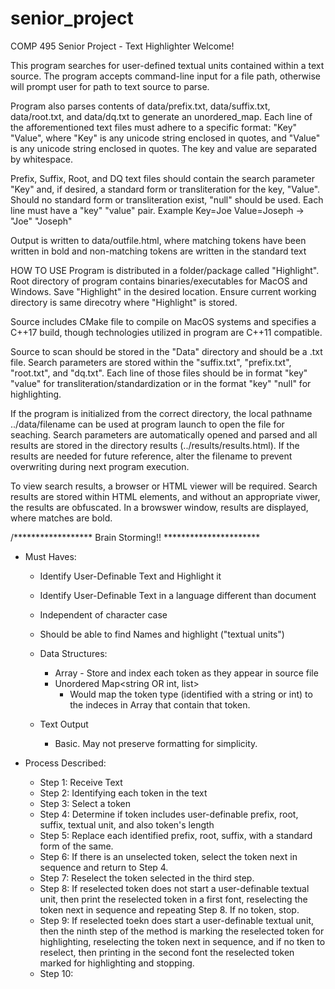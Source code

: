 # senior_project
COMP 495 Senior Project - Text Highlighter
Welcome!

This program searches for user-defined textual units contained within a text source.
The program accepts command-line input for a file path, otherwise will prompt user
for path to text source to parse.

Program also parses contents of data/prefix.txt, data/suffix.txt, data/root.txt, and data/dq.txt to
generate an unordered_map. Each line of the afforementioned text files must adhere
to a specific format: "Key" "Value", where "Key" is any unicode string enclosed in quotes,
and "Value" is any unicode string enclosed in quotes. The key and value are separated by
whitespace.

Prefix, Suffix, Root, and DQ text files should contain the search parameter "Key"
and, if desired, a standard form or transliteration for the key, "Value". Should no
standard form or transliteration exist, "null" should be used. Each line must have
a "key" "value" pair. Example Key=Joe Value=Joseph -> "Joe" "Joseph"

Output is written to data/outfile.html, where matching tokens have been written
in bold and non-matching tokens are written in the standard text


HOW TO USE
Program is distributed in a folder/package called "Highlight". Root directory of program contains binaries/executables for MacOS and Windows. Save "Highlight" in the desired location. Ensure current working directory is same direcotry where "Highlight" is stored.

Source includes CMake file to compile on MacOS systems and specifies a C++17 build, though technologies utilized in program are C++11 compatible.

Source to scan should be stored in the "Data" directory and should be a .txt file. Search parameters are stored within the "suffix.txt", "prefix.txt", "root.txt", and "dq.txt". Each line of those files should be in format "key" "value" for transliteration/standardization or in the format "key" "null" for highlighting.

If the program is initialized from the correct directory, the local pathname ../data/filename can be used at program launch to open the file for seaching. Search parameters are automatically opened and parsed and all results are stored in the directory results (../results/results.html). If the results are needed for future reference, alter the filename to prevent overwriting during next program execution.

To view search results, a browser or HTML viewer will be required. Search results are stored within HTML elements, and without an appropriate viwer, the results are obfuscated.  In a browswer window, results are displayed, where matches are bold.






/****************** Brain Storming!! **********************
* Must Haves:
    - Identify User-Definable Text and Highlight it
    - Identify User-Definable Text in a language different than document
    - Independent of character case
    - Should be able to find Names and highlight ("textual units")

    - Data Structures:
        - Array - Store and index each token as they appear in source file
        - Unordered Map<string OR int, list>
            - Would map the token type (identified with a string or int) to the indeces 
              in Array that contain that token.

    - Text Output
        - Basic. May not preserve formatting for simplicity.

* Process Described:
    - Step 1: Receive Text
    - Step 2: Identifying each token in the text
    - Step 3: Select a token
    - Step 4: Determine if token includes user-definable prefix, root,
                suffix, textual unit, and also token's length
    - Step 5: Replace each identified prefix, root, suffix, with a 
                standard form of the same.
    - Step 6: If there is an unselected token, select the token next
                in sequence and return to Step 4.
    - Step 7: Reselect the token selected in the third step.
    - Step 8: If reselected token does not start a user-definable textual
                unit, then print the reselected token in a first font,
                reselecting the token next in sequence and repeating
                Step 8. If no token, stop.
    - Step 9: If reselected toekn does start a user-definable textual unit,
                then the ninth step of the method is marking the reselected
                token for highlighting, reselecting the token next in
                sequence, and if no tken to reselect, then printing in the 
                second font the reselected token marked for highlighting and stopping.
    - Step 10: 